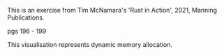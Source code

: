 This is an exercise from Tim McNamara's 'Rust in Action', 2021, Manning Publications.

pgs 196 - 199

This visualisation represents dynamic memory allocation.